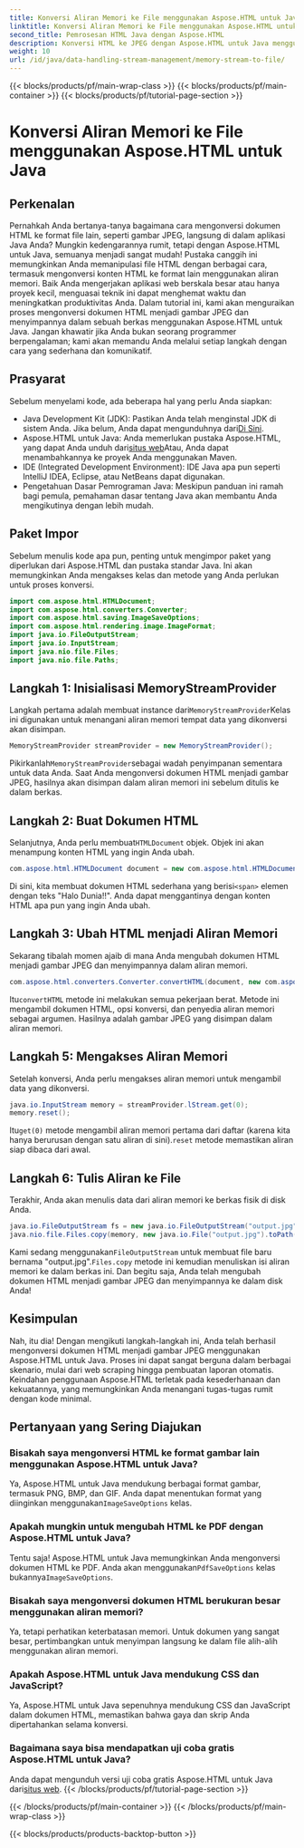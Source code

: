 ```yaml
---
title: Konversi Aliran Memori ke File menggunakan Aspose.HTML untuk Java
linktitle: Konversi Aliran Memori ke File menggunakan Aspose.HTML untuk Java
second_title: Pemrosesan HTML Java dengan Aspose.HTML
description: Konversi HTML ke JPEG dengan Aspose.HTML untuk Java menggunakan aliran memori. Ikuti panduan langkah demi langkah ini untuk konversi HTML ke gambar yang lancar.
weight: 10
url: /id/java/data-handling-stream-management/memory-stream-to-file/
---
```


{{< blocks/products/pf/main-wrap-class >}}
{{< blocks/products/pf/main-container >}}
{{< blocks/products/pf/tutorial-page-section >}}

# Konversi Aliran Memori ke File menggunakan Aspose.HTML untuk Java

## Perkenalan
Pernahkah Anda bertanya-tanya bagaimana cara mengonversi dokumen HTML ke format file lain, seperti gambar JPEG, langsung di dalam aplikasi Java Anda? Mungkin kedengarannya rumit, tetapi dengan Aspose.HTML untuk Java, semuanya menjadi sangat mudah! Pustaka canggih ini memungkinkan Anda memanipulasi file HTML dengan berbagai cara, termasuk mengonversi konten HTML ke format lain menggunakan aliran memori. Baik Anda mengerjakan aplikasi web berskala besar atau hanya proyek kecil, menguasai teknik ini dapat menghemat waktu dan meningkatkan produktivitas Anda.
Dalam tutorial ini, kami akan menguraikan proses mengonversi dokumen HTML menjadi gambar JPEG dan menyimpannya dalam sebuah berkas menggunakan Aspose.HTML untuk Java. Jangan khawatir jika Anda bukan seorang programmer berpengalaman; kami akan memandu Anda melalui setiap langkah dengan cara yang sederhana dan komunikatif.
## Prasyarat
Sebelum menyelami kode, ada beberapa hal yang perlu Anda siapkan:
- Java Development Kit (JDK): Pastikan Anda telah menginstal JDK di sistem Anda. Jika belum, Anda dapat mengunduhnya dari[Di Sini](https://www.oracle.com/java/technologies/javase-jdk11-downloads.html).
-  Aspose.HTML untuk Java: Anda memerlukan pustaka Aspose.HTML, yang dapat Anda unduh dari[situs web](https://releases.aspose.com/html/java/)Atau, Anda dapat menambahkannya ke proyek Anda menggunakan Maven.
- IDE (Integrated Development Environment): IDE Java apa pun seperti IntelliJ IDEA, Eclipse, atau NetBeans dapat digunakan.
- Pengetahuan Dasar Pemrograman Java: Meskipun panduan ini ramah bagi pemula, pemahaman dasar tentang Java akan membantu Anda mengikutinya dengan lebih mudah.

## Paket Impor
Sebelum menulis kode apa pun, penting untuk mengimpor paket yang diperlukan dari Aspose.HTML dan pustaka standar Java. Ini akan memungkinkan Anda mengakses kelas dan metode yang Anda perlukan untuk proses konversi.
```java
import com.aspose.html.HTMLDocument;
import com.aspose.html.converters.Converter;
import com.aspose.html.saving.ImageSaveOptions;
import com.aspose.html.rendering.image.ImageFormat;
import java.io.FileOutputStream;
import java.io.InputStream;
import java.nio.file.Files;
import java.nio.file.Paths;
```
## Langkah 1: Inisialisasi MemoryStreamProvider
 Langkah pertama adalah membuat instance dari`MemoryStreamProvider`Kelas ini digunakan untuk menangani aliran memori tempat data yang dikonversi akan disimpan.
```java
MemoryStreamProvider streamProvider = new MemoryStreamProvider();
```
 Pikirkanlah`MemoryStreamProvider`sebagai wadah penyimpanan sementara untuk data Anda. Saat Anda mengonversi dokumen HTML menjadi gambar JPEG, hasilnya akan disimpan dalam aliran memori ini sebelum ditulis ke dalam berkas.
## Langkah 2: Buat Dokumen HTML
 Selanjutnya, Anda perlu membuat`HTMLDocument` objek. Objek ini akan menampung konten HTML yang ingin Anda ubah.
```java
com.aspose.html.HTMLDocument document = new com.aspose.html.HTMLDocument("<span>Hello World!!</span>");
```
 Di sini, kita membuat dokumen HTML sederhana yang berisi`<span>` elemen dengan teks "Halo Dunia!!". Anda dapat menggantinya dengan konten HTML apa pun yang ingin Anda ubah.

## Langkah 3: Ubah HTML menjadi Aliran Memori
Sekarang tibalah momen ajaib di mana Anda mengubah dokumen HTML menjadi gambar JPEG dan menyimpannya dalam aliran memori.
```java
com.aspose.html.converters.Converter.convertHTML(document, new com.aspose.html.saving.ImageSaveOptions(com.aspose.html.rendering.image.ImageFormat.Jpeg), streamProvider.lStream);
```
 Itu`convertHTML` metode ini melakukan semua pekerjaan berat. Metode ini mengambil dokumen HTML, opsi konversi, dan penyedia aliran memori sebagai argumen. Hasilnya adalah gambar JPEG yang disimpan dalam aliran memori.
## Langkah 5: Mengakses Aliran Memori
Setelah konversi, Anda perlu mengakses aliran memori untuk mengambil data yang dikonversi.
```java
java.io.InputStream memory = streamProvider.lStream.get(0);
memory.reset();
```
 Itu`get(0)` metode mengambil aliran memori pertama dari daftar (karena kita hanya berurusan dengan satu aliran di sini).`reset` metode memastikan aliran siap dibaca dari awal.
## Langkah 6: Tulis Aliran ke File
Terakhir, Anda akan menulis data dari aliran memori ke berkas fisik di disk Anda.
```java
java.io.FileOutputStream fs = new java.io.FileOutputStream("output.jpg");
java.nio.file.Files.copy(memory, new java.io.File("output.jpg").toPath());
```
 Kami sedang menggunakan`FileOutputStream` untuk membuat file baru bernama "output.jpg".`Files.copy` metode ini kemudian menuliskan isi aliran memori ke dalam berkas ini. Dan begitu saja, Anda telah mengubah dokumen HTML menjadi gambar JPEG dan menyimpannya ke dalam disk Anda!
## Kesimpulan
Nah, itu dia! Dengan mengikuti langkah-langkah ini, Anda telah berhasil mengonversi dokumen HTML menjadi gambar JPEG menggunakan Aspose.HTML untuk Java. Proses ini dapat sangat berguna dalam berbagai skenario, mulai dari web scraping hingga pembuatan laporan otomatis. Keindahan penggunaan Aspose.HTML terletak pada kesederhanaan dan kekuatannya, yang memungkinkan Anda menangani tugas-tugas rumit dengan kode minimal.
## Pertanyaan yang Sering Diajukan
### Bisakah saya mengonversi HTML ke format gambar lain menggunakan Aspose.HTML untuk Java?
 Ya, Aspose.HTML untuk Java mendukung berbagai format gambar, termasuk PNG, BMP, dan GIF. Anda dapat menentukan format yang diinginkan menggunakan`ImageSaveOptions` kelas.
### Apakah mungkin untuk mengubah HTML ke PDF dengan Aspose.HTML untuk Java?
 Tentu saja! Aspose.HTML untuk Java memungkinkan Anda mengonversi dokumen HTML ke PDF. Anda akan menggunakan`PdfSaveOptions` kelas bukannya`ImageSaveOptions`.
### Bisakah saya mengonversi dokumen HTML berukuran besar menggunakan aliran memori?
Ya, tetapi perhatikan keterbatasan memori. Untuk dokumen yang sangat besar, pertimbangkan untuk menyimpan langsung ke dalam file alih-alih menggunakan aliran memori.
### Apakah Aspose.HTML untuk Java mendukung CSS dan JavaScript?
Ya, Aspose.HTML untuk Java sepenuhnya mendukung CSS dan JavaScript dalam dokumen HTML, memastikan bahwa gaya dan skrip Anda dipertahankan selama konversi.
### Bagaimana saya bisa mendapatkan uji coba gratis Aspose.HTML untuk Java?
 Anda dapat mengunduh versi uji coba gratis Aspose.HTML untuk Java dari[situs web](https://releases.aspose.com/).
{{< /blocks/products/pf/tutorial-page-section >}}

{{< /blocks/products/pf/main-container >}}
{{< /blocks/products/pf/main-wrap-class >}}

{{< blocks/products/products-backtop-button >}}
